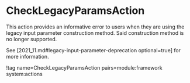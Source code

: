 # CheckLegacyParamsAction

This action provides an informative error to users when they are using
the legacy input parameter construction method. Said construction method
is no longer supported.

See [2021_11.md#legacy-input-parameter-deprecation optional=true] for more information.

!tag name=CheckLegacyParamsAction pairs=module:framework system:actions
